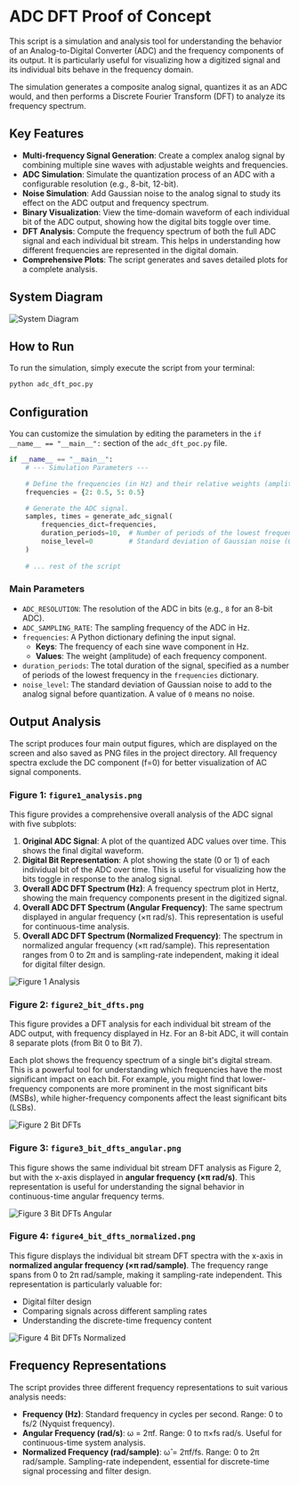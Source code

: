 # ADC DFT Proof of Concept

This script is a simulation and analysis tool for understanding the behavior of an Analog-to-Digital Converter (ADC) and the frequency components of its output. It is particularly useful for visualizing how a digitized signal and its individual bits behave in the frequency domain.

The simulation generates a composite analog signal, quantizes it as an ADC would, and then performs a Discrete Fourier Transform (DFT) to analyze its frequency spectrum.

## Key Features

- **Multi-frequency Signal Generation**: Create a complex analog signal by combining multiple sine waves with adjustable weights and frequencies.
- **ADC Simulation**: Simulate the quantization process of an ADC with a configurable resolution (e.g., 8-bit, 12-bit).
- **Noise Simulation**: Add Gaussian noise to the analog signal to study its effect on the ADC output and frequency spectrum.
- **Binary Visualization**: View the time-domain waveform of each individual bit of the ADC output, showing how the digital bits toggle over time.
- **DFT Analysis**: Compute the frequency spectrum of both the full ADC signal and each individual bit stream. This helps in understanding how different frequencies are represented in the digital domain.
- **Comprehensive Plots**: The script generates and saves detailed plots for a complete analysis.

## System Diagram

![System Diagram](diagram.png)

## How to Run

To run the simulation, simply execute the script from your terminal:

```bash
python adc_dft_poc.py
```

## Configuration

You can customize the simulation by editing the parameters in the `if __name__ == "__main__":` section of the `adc_dft_poc.py` file.

```python
if __name__ == "__main__":
    # --- Simulation Parameters ---

    # Define the frequencies (in Hz) and their relative weights (amplitudes).
    frequencies = {2: 0.5, 5: 0.5}

    # Generate the ADC signal.
    samples, times = generate_adc_signal(
        frequencies_dict=frequencies,
        duration_periods=10,  # Number of periods of the lowest frequency to generate.
        noise_level=0         # Standard deviation of Gaussian noise (0-1).
    )
    
    # ... rest of the script
```

### Main Parameters

- `ADC_RESOLUTION`: The resolution of the ADC in bits (e.g., `8` for an 8-bit ADC).
- `ADC_SAMPLING_RATE`: The sampling frequency of the ADC in Hz.
- `frequencies`: A Python dictionary defining the input signal.
    - **Keys**: The frequency of each sine wave component in Hz.
    - **Values**: The weight (amplitude) of each frequency component.
- `duration_periods`: The total duration of the signal, specified as a number of periods of the lowest frequency in the `frequencies` dictionary.
- `noise_level`: The standard deviation of Gaussian noise to add to the analog signal before quantization. A value of `0` means no noise.

## Output Analysis

The script produces four main output figures, which are displayed on the screen and also saved as PNG files in the project directory. All frequency spectra exclude the DC component (f=0) for better visualization of AC signal components.

### Figure 1: `figure1_analysis.png`

This figure provides a comprehensive overall analysis of the ADC signal with five subplots:

1.  **Original ADC Signal**: A plot of the quantized ADC values over time. This shows the final digital waveform.
2.  **Digital Bit Representation**: A plot showing the state (0 or 1) of each individual bit of the ADC over time. This is useful for visualizing how the bits toggle in response to the analog signal.
3.  **Overall ADC DFT Spectrum (Hz)**: A frequency spectrum plot in Hertz, showing the main frequency components present in the digitized signal.
4.  **Overall ADC DFT Spectrum (Angular Frequency)**: The same spectrum displayed in angular frequency (×π rad/s). This representation is useful for continuous-time analysis.
5.  **Overall ADC DFT Spectrum (Normalized Frequency)**: The spectrum in normalized angular frequency (×π rad/sample). This representation ranges from 0 to 2π and is sampling-rate independent, making it ideal for digital filter design.

![Figure 1 Analysis](figure1_analysis.png)

### Figure 2: `figure2_bit_dfts.png`

This figure provides a DFT analysis for each individual bit stream of the ADC output, with frequency displayed in Hz. For an 8-bit ADC, it will contain 8 separate plots (from Bit 0 to Bit 7).

Each plot shows the frequency spectrum of a single bit's digital stream. This is a powerful tool for understanding which frequencies have the most significant impact on each bit. For example, you might find that lower-frequency components are more prominent in the most significant bits (MSBs), while higher-frequency components affect the least significant bits (LSBs).

![Figure 2 Bit DFTs](figure2_bit_dfts.png)

### Figure 3: `figure3_bit_dfts_angular.png`

This figure shows the same individual bit stream DFT analysis as Figure 2, but with the x-axis displayed in **angular frequency (×π rad/s)**. This representation is useful for understanding the signal behavior in continuous-time angular frequency terms.

![Figure 3 Bit DFTs Angular](figure3_bit_dfts_angular.png)

### Figure 4: `figure4_bit_dfts_normalized.png`

This figure displays the individual bit stream DFT spectra with the x-axis in **normalized angular frequency (×π rad/sample)**. The frequency range spans from 0 to 2π rad/sample, making it sampling-rate independent. This representation is particularly valuable for:
- Digital filter design
- Comparing signals across different sampling rates
- Understanding the discrete-time frequency content

![Figure 4 Bit DFTs Normalized](figure4_bit_dfts_normalized.png)

## Frequency Representations

The script provides three different frequency representations to suit various analysis needs:

- **Frequency (Hz)**: Standard frequency in cycles per second. Range: 0 to fs/2 (Nyquist frequency).
- **Angular Frequency (rad/s)**: ω = 2πf. Range: 0 to π×fs rad/s. Useful for continuous-time system analysis.
- **Normalized Frequency (rad/sample)**: ω̂ = 2πf/fs. Range: 0 to 2π rad/sample. Sampling-rate independent, essential for discrete-time signal processing and filter design.